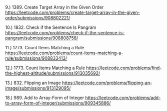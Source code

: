 9.) 1389. Create Target Array in the Given Order
https://leetcode.com/problems/create-target-array-in-the-given-order/submissions/908802221/

10.) 1832. Check if the Sentence Is Pangram
https://leetcode.com/problems/check-if-the-sentence-is-pangram/submissions/908808758/

11.) 1773. Count Items Matching a Rule
https://leetcode.com/problems/count-items-matching-a-rule/submissions/908833413/

12.) 1773. Count Items Matching a Rule
https://leetcode.com/problems/find-the-highest-altitude/submissions/913035692/

13.) 832. Flipping an Image
https://leetcode.com/problems/flipping-an-image/submissions/913129095/

18.) 989. Add to Array-Form of Integer
https://leetcode.com/problems/add-to-array-form-of-integer/submissions/909345886/

